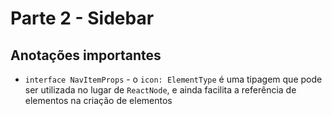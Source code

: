# Parte 2 - Sidebar

## Anotações importantes

- `interface NavItemProps` - o `icon: ElementType` é uma tipagem que pode ser utilizada no lugar de `ReactNode`, e ainda facilita a referência de elementos na criação de elementos
